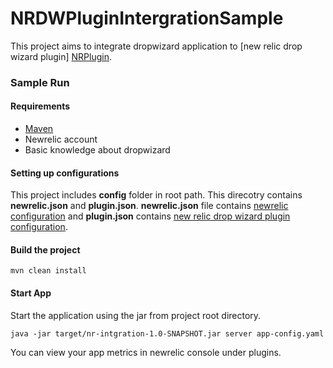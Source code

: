 # NRDWPluginIntergrationSample  
This project aims to integrate dropwizard application to [new relic drop wizard plugin]
[NRPlugin].   

### Sample Run

#### Requirements
* [Maven][maven]
* Newrelic account 
* Basic knowledge about dropwizard  

#### Setting up configurations
This project includes __config__ folder in root path. This direcotry contains __newrelic.json__ and 
__plugin.json__. __newrelic.json__ file contains [newrelic configuration][NRConfig] and 
__plugin.json__ contains [new relic drop wizard plugin configuration][NRPluginConfig].

#### Build the project
``mvn clean install``

#### Start App 
Start the application using the jar from project root directory.    

``java -jar target/nr-intgration-1.0-SNAPSHOT.jar server app-config.yaml``

You can view your app metrics in newrelic console under plugins.

[maven]: https://maven.apache.org/download.cgi
[NRPlugin]: https://github.com/dbaggott/newrelic-dropwizard
[NRConfig]: https://github.com/dbaggott/newrelic-dropwizard/blob/master/src/main/resources/config/newrelic.template.json
[NRPluginConfig]: https://github.com/dbaggott/newrelic-dropwizard/blob/master/src/main/resources/config/plugin.template.json
